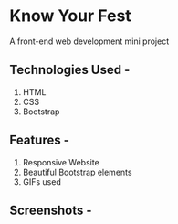 # Know Your Fest
A front-end web development mini project

## Technologies Used - 
1. HTML
2. CSS
3. Bootstrap

## Features - 
1. Responsive Website
2. Beautiful Bootstrap elements
3. GIFs used

## Screenshots - 

